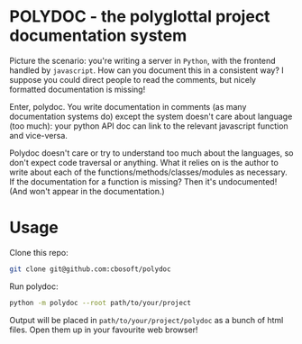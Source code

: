 # POLYDOC - the polyglottal project documentation system

Picture the scenario: you're writing a server in `Python`, with the frontend handled by `javascript`. How can you document this in a consistent way? I suppose you could direct people to read the comments, but nicely formatted documentation is missing!

Enter, polydoc. You write documentation in comments (as many documentation systems do) except the system doesn't care about language (too much): your python API doc can link to the relevant javascript function and vice-versa.

Polydoc doesn't care or try to understand too much about the languages, so don't expect code traversal or anything. What it relies on is the author to write about each of the functions/methods/classes/modules as necessary. If the documentation for a function is missing? Then it's undocumented! (And won't appear in the documentation.)

# Usage

Clone this repo:
```bash
git clone git@github.com:cbosoft/polydoc
```

Run polydoc:
```bash
python -m polydoc --root path/to/your/project
```

Output will be placed in `path/to/your/project/polydoc` as a bunch of html files. Open them up in your favourite web browser!